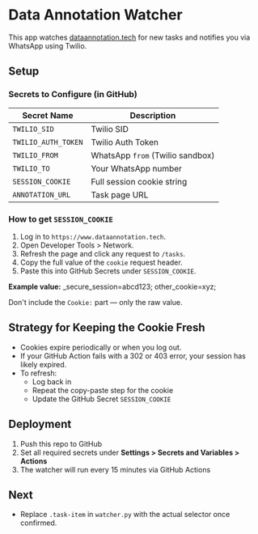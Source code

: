 # Data Annotation Watcher

This app watches [dataannotation.tech](https://www.dataannotation.tech) for new tasks and notifies you via WhatsApp using Twilio.

## Setup

### Secrets to Configure (in GitHub)

| Secret Name        | Description                      |
|--------------------|----------------------------------|
| `TWILIO_SID`       | Twilio SID                       |
| `TWILIO_AUTH_TOKEN`| Twilio Auth Token                |
| `TWILIO_FROM`      | WhatsApp `from` (Twilio sandbox) |
| `TWILIO_TO`        | Your WhatsApp number             |
| `SESSION_COOKIE`   | Full session cookie string       |
| `ANNOTATION_URL`   | Task page URL                    |

### How to get `SESSION_COOKIE`

1. Log in to `https://www.dataannotation.tech`.
2. Open Developer Tools > Network.
3. Refresh the page and click any request to `/tasks`.
4. Copy the full value of the `cookie` request header.
5. Paste this into GitHub Secrets under `SESSION_COOKIE`.

**Example value:**
_secure_session=abcd123; other_cookie=xyz;


Don't include the `Cookie:` part — only the raw value.

## Strategy for Keeping the Cookie Fresh

- Cookies expire periodically or when you log out.
- If your GitHub Action fails with a 302 or 403 error, your session has likely expired.
- To refresh:
  - Log back in
  - Repeat the copy-paste step for the cookie
  - Update the GitHub Secret `SESSION_COOKIE`

## Deployment

1. Push this repo to GitHub
2. Set all required secrets under **Settings > Secrets and Variables > Actions**
3. The watcher will run every 15 minutes via GitHub Actions

## Next

- Replace `.task-item` in `watcher.py` with the actual selector once confirmed.
